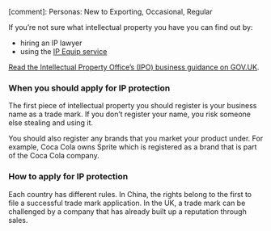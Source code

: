 [comment]: Personas: New to Exporting, Occasional, Regular

If you&rsquo;re not sure what intellectual property you have you can find out by:

- hiring an IP lawyer
- using the [IP Equip service](http://www.ipo.gov.uk/blogs/equip/ "IP Equip service") 

[Read the Intellectual Property Office&rsquo;s (IPO) business guidance on GOV.UK](https://www.gov.uk/government/collections/ip-for-business-events-guidance-tools-and-case-studies#business-guidance "IPO business guidance").

### When you should apply for IP protection

The first piece of intellectual property you should register is your business name as a trade mark. If you don&rsquo;t register your name, you risk someone else stealing and using it. 

You should also register any brands that you market your product under. For example, Coca Cola owns Sprite which is registered as a brand that is part of the Coca Cola company.

### How to apply for IP protection

Each country has different rules. In China, the rights belong to the first to file a successful trade mark application. In the UK, a trade mark can be challenged by a company that has already built up a reputation through sales. 
